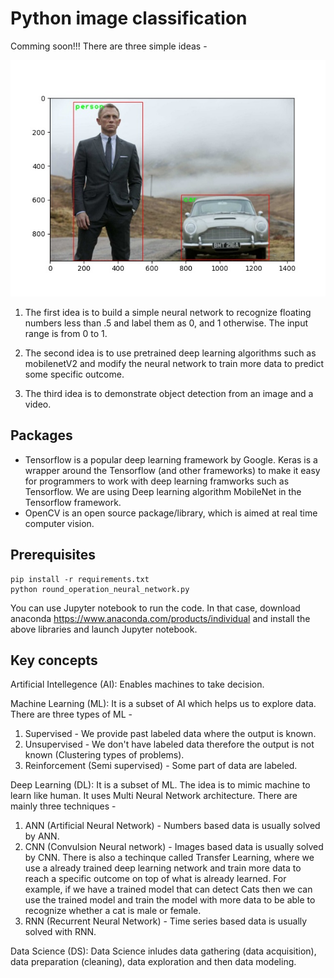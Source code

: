 # Python image classification
Comming soon!!! There are three simple ideas - 

<img src="images/output.jpg" />

1. The first idea is to build a simple neural network to recognize floating numbers less than .5 and label them as 0, and 1 otherwise. The input range is from 0 to 1.

2. The second idea is to use pretrained deep learning algorithms such as mobilenetV2 and modify the neural network to train more data to predict some specific outcome. 

3. The third idea is to demonstrate object detection from an image and a video.

## Packages 
* Tensorflow is a popular deep learning framework by Google. Keras is a wrapper around the Tensorflow (and other frameworks) to make it easy for programmers to work with deep learning framworks such as Tensorflow. We are using Deep learning algorithm MobileNet in the Tensorflow framework.
* OpenCV is an open source package/library, which is aimed at real time computer vision.

## Prerequisites

``` 
pip install -r requirements.txt 
python round_operation_neural_network.py 
```

You can use Jupyter notebook to run the code. In that case, download anaconda https://www.anaconda.com/products/individual and install the above libraries and launch Jupyter notebook.

## Key concepts
Artificial Intellegence (AI): Enables machines to take decision.

Machine Learning (ML): It is a subset of AI which helps us to explore data. There are three types of ML - 
   1. Supervised - We provide past labeled data where the output is known.
   2. Unsupervised - We don't have labeled data therefore the output is not known (Clustering types of problems).
   3. Reinforcement (Semi supervised) - Some part of data are labeled. 

Deep Learning (DL): It is a subset of ML. The idea is to mimic machine to learn like human. It uses Multi Neural Network architecture. There are mainly three  techniques - 
   1. ANN (Artificial Neural Network) - Numbers based data is usually solved by ANN.
   2. CNN (Convulsion Neural network) - Images based data is usually solved by CNN. There is also a techinque called Transfer Learning, where we use a already trained deep learning network and train more data to reach a specific outcome on top of what is already learned. For example, if we have a trained model that can detect Cats then we can use the trained model and train the model with more data to be able to recognize whether a cat is male or female.
   3. RNN (Recurrent Neural Network) - Time series based data is usually solved with RNN.

Data Science (DS): Data Science inludes data gathering (data acquisition), data preparation (cleaning), data exploration and then data modeling.

